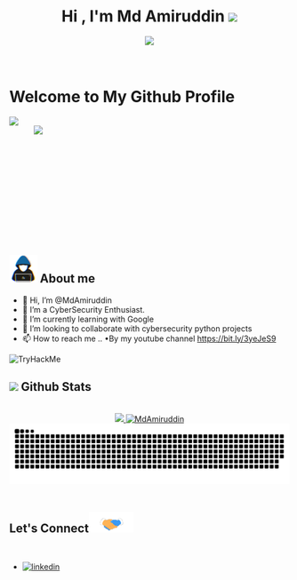 <h1 align="center"><b>Hi , I'm Md Amiruddin </b><img src="https://media.giphy.com/media/hvRJCLFzcasrR4ia7z/giphy.gif" width="35"></h1>

<p align="center">
  <a href="https://github.com/DenverCoder1/readme-typing-svg"><img src="https://readme-typing-svg.herokuapp.com?font=Time+New+Roman&color=cyan&size=25&center=true&vCenter=true&width=600&height=100&lines=Thanks+For+Visiting+My+Profile..&hearts;+;Self-Taught+Cybersecurity+Student,;Bug+Bounty+Hunter,;CTF+Player+At+Tryhackme+And+Hackthebox,;Content+Writer+At+Medium,;Active+Learner/Researcher..<3"></a>
</p>

<h1 align="Left">
    <br>
    Welcome to My Github Profile
  <br>
</h1>

<picture> <img align="left" src="https://media.giphy.com/media/HW3T1wWW3z2Ff2cpXO/giphy.gif" width = 460px></picture>
<picture> <img align="right" src="https://media.giphy.com/media/HW3T1wWW3z2Ff2cpXO/giphy.gif" width = 460px></picture>

<br>
<br>
<br>
<br>
<br>
<br>
<br>
<br>
<br>
<br>
<br>
<br>


## <picture><img src = "https://github.com/MdAmiruddin/MdAmiruddin/blob/main/Assets/about_me.gif" width = 50px></picture> **About me**



- 👋 Hi, I’m @MdAmiruddin
- 👀 I’m a CyberSecurity Enthusiast.
- 🌱 I’m currently learning with Google
- 💞️ I’m looking to collaborate with cybersecurity python projects
- 📫 How to reach me ..
 •By my youtube channel https://bit.ly/3yeJeS9
 
<img src="https://tryhackme-badges.s3.amazonaws.com/lordofficial.png" alt="TryHackMe">

## <img src="https://media.giphy.com/media/iY8CRBdQXODJSCERIr/giphy.gif" width="35"><b> Github Stats </b>
<br>
<div align="center">
<a href="https://github.com/MdAmiruddin/">
  <img src="https://github-readme-stats.vercel.app/api?username=MdAmiruddin&include_all_commits=true&count_private=true&show_icons=true&line_height=20&title_color=7A7ADB&icon_color=2234AE&text_color=D3D3D3&bg_color=0,000000,130F40" width="450"/>
  <img src="https://github-readme-stats.vercel.app/api/top-langs?username=MdAmiruddin&show_icons=true&locale=en&layout=compact&line_height=20&title_color=7A7ADB&icon_color=2234AE&text_color=D3D3D3&bg_color=0,000000,130F40" width="375"  alt="MdAmiruddin"/>



<div align="center">
  <a href="https://github.com/MdAmiruddin/MdAmiruddin">
  <img  src="https://github.com/MdAmiruddin/MdAmiruddin/blob/main/Assets/gridsnake.svg"
       alt="snake" /></a>
</div>


</a>
</div>

<br>


## <b> Let's Connect</b><img src="https://github.com/MdAmiruddin/MdAmiruddin/blob/main/Assets/handshake.gif" width ="80">
<br>
<div align='left'>

<ul>

<li>
<a href="https://linkedin.com/in/mdamiruddin" target="_blank">
<img src="https://img.shields.io/badge/linkedin:  Md_Amiruddin-%2300acee.svg?color=405DE6&style=for-the-badge&logo=linkedin&logoColor=white" alt=linkedin style="margin-bottom: 5px;"/>
</a>
</li>
